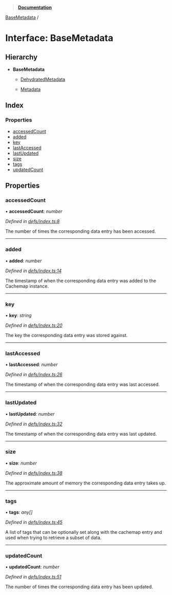 > **[Documentation](../README.md)**

[BaseMetadata](basemetadata.md) /

# Interface: BaseMetadata

## Hierarchy

* **BaseMetadata**

  * [DehydratedMetadata](dehydratedmetadata.md)

  * [Metadata](metadata.md)

## Index

### Properties

* [accessedCount](basemetadata.md#accessedcount)
* [added](basemetadata.md#added)
* [key](basemetadata.md#key)
* [lastAccessed](basemetadata.md#lastaccessed)
* [lastUpdated](basemetadata.md#lastupdated)
* [size](basemetadata.md#size)
* [tags](basemetadata.md#tags)
* [updatedCount](basemetadata.md#updatedcount)

## Properties

###  accessedCount

• **accessedCount**: *number*

*Defined in [defs/index.ts:8](https://github.com/badbatch/cachemap/blob/52c713b/packages/core/src/defs/index.ts#L8)*

The number of times the corresponding data
entry has been accessed.

___

###  added

• **added**: *number*

*Defined in [defs/index.ts:14](https://github.com/badbatch/cachemap/blob/52c713b/packages/core/src/defs/index.ts#L14)*

The timestamp of when the corresponding data
entry was added to the Cachemap instance.

___

###  key

• **key**: *string*

*Defined in [defs/index.ts:20](https://github.com/badbatch/cachemap/blob/52c713b/packages/core/src/defs/index.ts#L20)*

The key the corresponding data entry was stored
against.

___

###  lastAccessed

• **lastAccessed**: *number*

*Defined in [defs/index.ts:26](https://github.com/badbatch/cachemap/blob/52c713b/packages/core/src/defs/index.ts#L26)*

The timestamp of when the corresponding data
entry was last accessed.

___

###  lastUpdated

• **lastUpdated**: *number*

*Defined in [defs/index.ts:32](https://github.com/badbatch/cachemap/blob/52c713b/packages/core/src/defs/index.ts#L32)*

The timestamp of when the corresponding data
entry was last updated.

___

###  size

• **size**: *number*

*Defined in [defs/index.ts:38](https://github.com/badbatch/cachemap/blob/52c713b/packages/core/src/defs/index.ts#L38)*

The approximate amount of memory the corresponding
data entry takes up.

___

###  tags

• **tags**: *any[]*

*Defined in [defs/index.ts:45](https://github.com/badbatch/cachemap/blob/52c713b/packages/core/src/defs/index.ts#L45)*

A list of tags that can be optionally set along with
the cachemap entry and used when trying to retrieve
a subset of data.

___

###  updatedCount

• **updatedCount**: *number*

*Defined in [defs/index.ts:51](https://github.com/badbatch/cachemap/blob/52c713b/packages/core/src/defs/index.ts#L51)*

The number of times the corresponding data
entry has been updated.